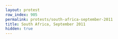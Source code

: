 ```yaml
---
layout: protest
row_index: 905
permalink: protests/south-africa-september-2011
title: South Africa, September 2011
hidden: true
---
```

